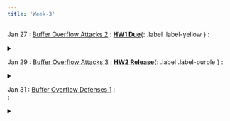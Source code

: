 ```yaml
---
title: 'Week-3' 
---
```


Jan 27
: [Buffer Overflow Attacks 2](https://purdue.brightspace.com/d2l/le/content/1216789/viewContent/18793365/View) 
  : [**HW1 Due**](https://purdue.brightspace.com/d2l/le/content/1216789/viewContent/18771218/View){: .label .label-yellow }
  : <details title="recommended readings" class="my"><summary><i class="icon fas fa-book-reader "></i></summary><span class="fs-2" markdown=1>Same as prev lecture: Read [Smashing the Stack for Fun and Profit by Aleph One](http://phrack.org/issues/49/14.html#article); Optional: 0×300-0×320 from [Hacking book](http://www.lib.purdue.edu/holdings?isbn=9781593271442&course=202410-CS-42600). 0×200-0×270 if you don't have a strong C background.</span></details>

Jan 29
: [Buffer Overflow Attacks 3](https://purdue.brightspace.com/d2l/le/content/1216789/viewContent/18793365/View)
  : [**HW2 Release**](){: .label .label-purple }
  : <details title="recommended readings" class="my"><summary><i class="icon fas fa-book-reader "></i></summary><span class="fs-2" markdown=1>Same as prev lectures: Read [Smashing the Stack for Fun and Profit by Aleph One](http://phrack.org/issues/49/14.html#article); Optional: 0×300-0×320 from [Hacking book](http://www.lib.purdue.edu/holdings?isbn=9781593271442&course=202410-CS-42600). 0×200-0×270 if you don't have a strong C background.</span></details>

Jan 31
: [Buffer Overflow Defenses 1]()
  :  
  : <details title="recommended readings" class="my"><summary><i class="icon fas fa-book-reader "></i></summary><span class="fs-2" markdown=1> Read [ASLR](https://pax.grsecurity.net/docs/aslr.txt); [NOEXEC](https://pax.grsecurity.net/docs/noexec.txt).</span></details>


